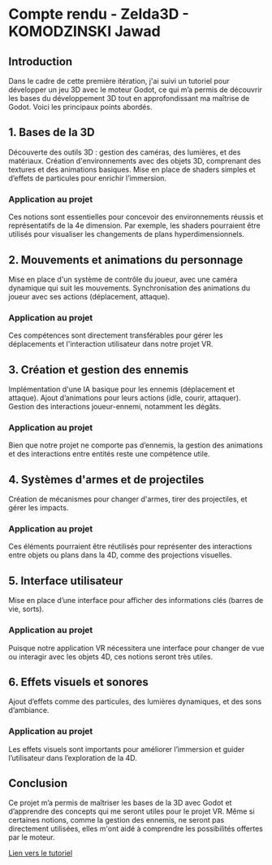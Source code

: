 # Compte rendu - Zelda3D - KOMODZINSKI Jawad

## Introduction

Dans le cadre de cette première itération, j'ai suivi un tutoriel pour développer un jeu 3D avec le moteur Godot, ce qui m’a permis de découvrir les bases du développement 3D tout en approfondissant ma maîtrise de Godot. Voici les principaux points abordés.

## 1. Bases de la 3D
Découverte des outils 3D : gestion des caméras, des lumières, et des matériaux.
Création d'environnements avec des objets 3D, comprenant des textures et des animations basiques.
Mise en place de shaders simples et d’effets de particules pour enrichir l’immersion.

### Application au projet
Ces notions sont essentielles pour concevoir des environnements réussis et représentatifs de la 4e dimension. Par exemple, les shaders pourraient être utilisés pour visualiser les changements de plans hyperdimensionnels.

## 2. Mouvements et animations du personnage
Mise en place d'un système de contrôle du joueur, avec une caméra dynamique qui suit les mouvements.
Synchronisation des animations du joueur avec ses actions (déplacement, attaque).

### Application au projet
Ces compétences sont directement transférables pour gérer les déplacements et l'interaction utilisateur dans notre projet VR.

## 3. Création et gestion des ennemis
Implémentation d'une IA basique pour les ennemis (déplacement et attaque).
Ajout d’animations pour leurs actions (idle, courir, attaquer).
Gestion des interactions joueur-ennemi, notamment les dégâts.

### Application au projet
Bien que notre projet ne comporte pas d’ennemis, la gestion des animations et des interactions entre entités reste une compétence utile.

## 4. Systèmes d'armes et de projectiles
Création de mécanismes pour changer d'armes, tirer des projectiles, et gérer les impacts.

### Application au projet
Ces éléments pourraient être réutilisés pour représenter des interactions entre objets ou plans dans la 4D, comme des projections visuelles.

## 5. Interface utilisateur
Mise en place d’une interface pour afficher des informations clés (barres de vie, sorts).

### Application au projet
Puisque notre application VR nécessitera une interface pour changer de vue ou interagir avec les objets 4D, ces notions seront très utiles.

## 6. Effets visuels et sonores
Ajout d’effets comme des particules, des lumières dynamiques, et des sons d’ambiance.

### Application au projet
Les effets visuels sont importants pour améliorer l’immersion et guider l’utilisateur dans l’exploration de la 4D.

## Conclusion
Ce projet m’a permis de maîtriser les bases de la 3D avec Godot et d’apprendre des concepts qui me seront utiles pour le projet VR. Même si certaines notions, comme la gestion des ennemis, ne seront pas directement utilisées, elles m'ont aidé à comprendre les possibilités offertes par le moteur.

[Lien vers le tutoriel](https://www.youtube.com/watch?v=AoGOIiBo4Eg)

